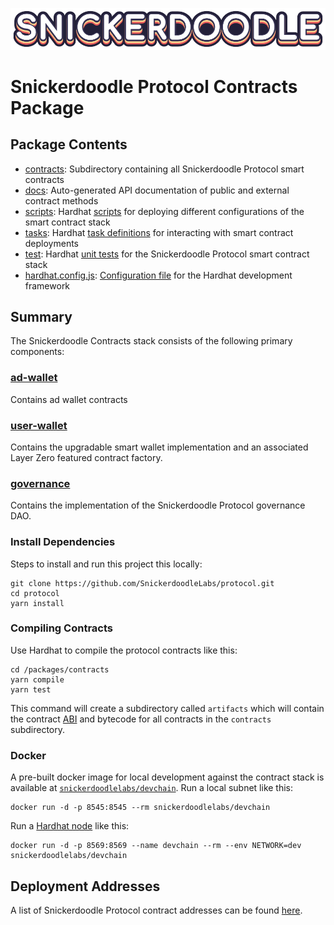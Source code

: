 ![Contracts](https://github.com/SnickerdoodleLabs/Snickerdoodle-Theme-Light/blob/main/snickerdoodle_horizontal_notab.png?raw=true)

# Snickerdoodle Protocol Contracts Package

## Package Contents

- [contracts](/packages/contracts/contracts/): Subdirectory containing all Snickerdoodle Protocol smart contracts
- [docs](/packages/contracts/docs/): Auto-generated API documentation of public and external contract methods
- [scripts](/packages/contracts/scripts/): Hardhat [scripts](https://hardhat.org/guides/scripts.html) for deploying different configurations of the smart contract stack
- [tasks](/packages/contracts/tasks/): Hardhat [task definitions](https://hardhat.org/guides/create-task.html) for interacting with smart contract deployments
- [test](/packages/contracts/test/): Hardhat [unit tests](https://hardhat.org/guides/waffle-testing.html) for the Snickerdoodle Protocol smart contract stack
- [hardhat.config.js](/packages/contracts/hardhat.config.js): [Configuration file](https://hardhat.org/config/) for the Hardhat development framework

## Summary

The Snickerdoodle Contracts stack consists of the following primary components:

### [ad-wallet](/packages/contracts/contracts/user-wallet/README.md)

Contains ad wallet contracts

### [user-wallet](/packages/contracts/contracts/user-wallet/README.md)

Contains the upgradable smart wallet implementation and an associated Layer Zero featured contract factory.

### [governance](/packages/contracts/contracts/governance/README.md)

Contains the implementation of the Snickerdoodle Protocol governance DAO.

### Install Dependencies

Steps to install and run this project this locally:

```shell
git clone https://github.com/SnickerdoodleLabs/protocol.git
cd protocol
yarn install
```

### Compiling Contracts

Use Hardhat to compile the protocol contracts like this:

```shell
cd /packages/contracts
yarn compile
yarn test
```

This command will create a subdirectory called `artifacts` which will contain the contract [ABI](https://docs.soliditylang.org/en/v0.8.13/abi-spec.html) and bytecode for all contracts in the `contracts` subdirectory.

### Docker

A pre-built docker image for local development against the contract stack is available at
[`snickerdoodlelabs/devchain`](https://hub.docker.com/repository/docker/snickerdoodlelabs/devchain).
Run a local subnet like this:

```shell
docker run -d -p 8545:8545 --rm snickerdoodlelabs/devchain
```

Run a [Hardhat node](https://hardhat.org/hardhat-network/docs/overview) like this:

```shell
docker run -d -p 8569:8569 --name devchain --rm --env NETWORK=dev snickerdoodlelabs/devchain
```

## Deployment Addresses

A list of Snickerdoodle Protocol contract addresses can be found [here](/packages/contracts/DEPLOYMENTS.md).